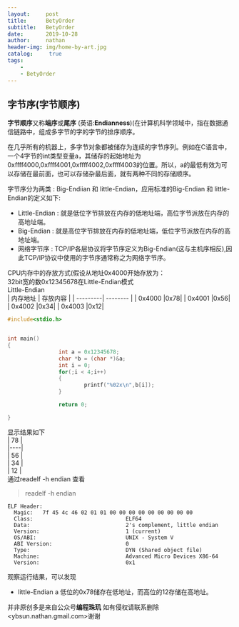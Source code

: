 ```yaml
---
layout:     post
title:      BetyOrder
subtitle:   BetyOrder
date:       2019-10-28
author:     nathan 
header-img: img/home-by-art.jpg
catalog: 	 true
tags:
    - 
    - BetyOrder
---
```



## 字节序(字节顺序)  

**字节顺序**又称**端序**或**尾序** (英语:**Endianness**)(在计算机科学领域中，指在数据通信链路中，组成多字节的字的字节的排序顺序。  

在几乎所有的机器上，多字节对象都被储存为连续的字节序列。例如在C语言中，一个4字节的int类型变量a，其储存的起始地址为0xffff4000,0xffff4001,0xffff4002,0xffff4003的位置。所以，a的最低有效为可以存储在最前面，也可以存储杂最后面，就有两种不同的存储顺序。  

字节序分为两类 : Big-Endiian 和 little-Endian，应用标准的Big-Endian 和
little-Endian的定义如下:  
+ Little-Endian : 就是低位字节排放在内存的低地址端，高位字节派放在内存的高地址端。  
+ Big-Endian : 就是高位字节排放在内存的低地址端，低位字节派放在内存的高地址端。   
+ 网络字节序 : TCP/IP各层协议将字节序定义为Big-Endian(这与主机序相反),因此TCP/IP协议中使用的字节序通常称之为网络字节序。  
  
CPU内存中的存放方式(假设从地址0x4000开始存放为：  
32bit宽的数0x12345678在Little-Endian模式  
Little-Endian   
| 内存地址 | 存放内容 |
| ---------| -------- |
| 0x4000 |0x78|
| 0x4001 |0x56|
| 0x4002 |0x34|
| 0x4003 |0x12|

```C
#include<stdio.h>


int main()
{
				int a = 0x12345678;
				char *b = (char *)&a;
				int i = 0;
				for(;i < 4;i++)
				{
						printf("%02x\n",b[i]);
				}

				return 0;

}  
````  
显示结果如下   
| 78 |   
|----|  
| 56 |  
| 34 |  
| 12 |  
通过readelf -h endian 查看  

>readelf -h endian  
```
ELF Header:
  Magic:   7f 45 4c 46 02 01 01 00 00 00 00 00 00 00 00 00 
  Class:                             ELF64
  Data:                              2's complement, little endian
  Version:                           1 (current)
  OS/ABI:                            UNIX - System V
  ABI Version:                       0
  Type:                              DYN (Shared object file)
  Machine:                           Advanced Micro Devices X86-64
  Version:                           0x1
````
观察运行结果，可以发现  
+  little-Endian a 低位的0x78储存在低地址，而高位的12存储在高地址。  

并非原创多是来自公众号**编程珠玑**
如有侵权请联系删除<ybsun.nathan.gmail.com>谢谢























